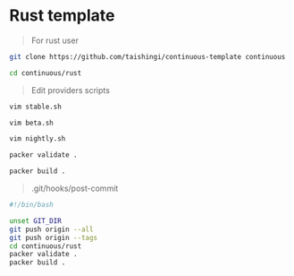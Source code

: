 # Rust template

> For rust user

```bash
git clone https://github.com/taishingi/continuous-template continuous
```

```bash
cd continuous/rust 
```

> Edit providers scripts

```bash
vim stable.sh
```

```bash
vim beta.sh
```

```bash
vim nightly.sh 
```

```bash
packer validate . 
```

```bash
packer build .
```
> .git/hooks/post-commit

```bash
#!/bin/bash

unset GIT_DIR
git push origin --all
git push origin --tags
cd continuous/rust
packer validate .
packer build .
```
